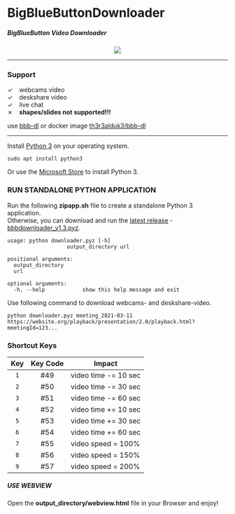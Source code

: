 # BigBlueButtonDownloader
##### BigBlueButton Video Downloader

<p align="center">
  <img src="https://repository-images.githubusercontent.com/331634964/0abaea80-5c90-11eb-80e0-4413ca30e08a" />
</p>

---

### Support
  
&#x2713; &ensp; webcams video  
&#x2713; &ensp; deskshare video  
&#x2713; &ensp; live chat  
&#x2717; &ensp; **shapes/slides not supported!!!**  
  
use [bbb-dl](https://github.com/C0D3D3V/bbb-dl) or docker image [th3r3alduk3/bbb-dl](https://hub.docker.com/r/th3r3alduk3/bbb-dl)

---

Install [Python 3](https://www.python.org/downloads/) on your operating system.  

```
sudo apt install python3
```

Or use the [Microsoft Store](https://go.microsoft.com/fwlink?linkID=2082640) to install Python 3.

### RUN STANDALONE PYTHON APPLICATION

Run the following **zipapp.sh** file to create a standalone Python 3 application.  
Otherwise, you can download and run the [latest release](https://github.com/Th3R3alDuk3/BigBlueButtonDownloader/releases) - 
[bbbdownloader_v1.3.pyz](https://github.com/Th3R3alDuk3/BigBlueButtonDownloader/releases/download/v1.3/downloader.pyz). 

```
usage: python downloader.pyz [-h] 
                   output_directory url

positional arguments:
  output_directory
  url

optional arguments:
  -h, --help            show this help message and exit
```
Use following command to download webcams- and deskshare-video.
```
python downloader.pyz meeting_2021-03-11 https://website.org/playback/presentation/2.0/playback.html?meetingId=123...
```

### Shortcut Keys

| Key | Key Code | Impact  |
|:---:|:---:|---|
| `1` | #49 | video time -= 10 sec |
| `2` | #50 | video time -= 30 sec |
| `3` | #51 | video time -= 60 sec |
| `4` | #52 | video time += 10 sec |
| `5` | #53 | video time += 30 sec |
| `6` | #54 | video time += 60 sec |
| `7` | #55 | video speed = 100% |
| `8` | #56 | video speed = 150% |
| `9` | #57 | video speed = 200% |

##### USE WEBVIEW

Open the **output_directory/webview.html** file in your Browser and enjoy!
